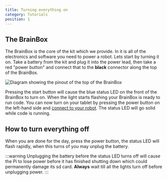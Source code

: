 ```yaml
---
title: Turning everything on
category: Tutorials
position: 1
---
```

## The BrainBox

The BrainBox is the core of the kit which we provide. In it is all of the electronics and software you need to power a robot. Lets start by turning it on. Take a battery from the kit and plug it into the power lead, then take a red "power button" and connect that to the **black** connector along the top of the  BrainBox.

![Diagram showing the pinout of the top of the BrainBox](/images/gpio.png)

Pressing the start button will cause the blue status LED on the front of the BrainBox to turn on. When the light starts flashing your BrainBox is ready to run code. You can now turn on your tablet by pressing the power button on the left-hand side and [connect to your robot](/docs/connecting). The status LED will go solid while code is running.

## How to turn everything off

When you are done for the day, press the power button, the status LED will flash rapidly, when this turns of you may unplug the battery.

:::warning
Unplugging the battery before the status LED turns off will cause the Pi to lose power before it has finished shutting down which could permanently damage its sd card. **Always** wait till all the lights turn off before unplugging power.
:::  
